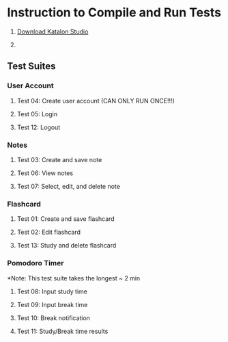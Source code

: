 # Instruction to Compile and Run Tests # 
1. [Download Katalon Studio](https://www.katalon.com/download/)

2.
## Test Suites ##
### User Account ###
1. Test 04: Create user account (CAN ONLY RUN ONCE!!!) 

2. Test 05: Login

3. Test 12: Logout

### Notes ###
1. Test 03: Create and save note

2. Test 06: View notes

3. Test 07: Select, edit, and delete note

### Flashcard ###
1. Test 01: Create and save flashcard

2. Test 02: Edit flashcard

3. Test 13: Study and delete flashcard

### Pomodoro Timer ###
*Note: This test suite takes the longest ~ 2 min

1. Test 08: Input study time

2. Test 09: Input break time

3. Test 10: Break notification 

4. Test 11: Study/Break time results

